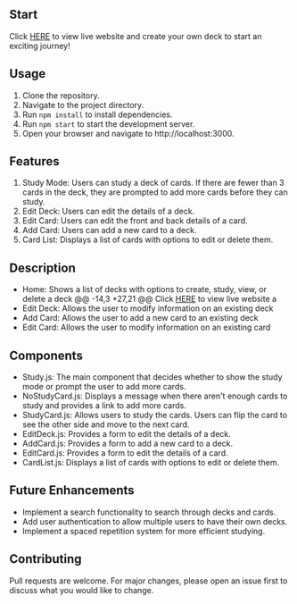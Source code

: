 ## Start
Click [HERE](https://flashcard-o-matic-vr6s.onrender.com) to view live website and create your own deck to start an exciting journey!

## Usage
1. Clone the repository.
2. Navigate to the project directory.
3. Run `npm install` to install dependencies.
4. Run `npm start` to start the development server.
5. Open your browser and navigate to http://localhost:3000.

## Features
1. Study Mode: Users can study a deck of cards. If there are fewer than 3 cards in the deck, they are prompted to add more cards before they can study.
2. Edit Deck: Users can edit the details of a deck.
3. Edit Card: Users can edit the front and back details of a card.
4. Add Card: Users can add a new card to a deck.
5. Card List: Displays a list of cards with options to edit or delete them.

## Description
- Home: Shows a list of decks with options to create, study, view, or delete a deck
@@ -14,3 +27,21 @@ Click [HERE](https://flashcard-o-matic-vr6s.onrender.com) to view live website a
- Edit Deck: Allows the user to modify information on an existing deck
- Add Card: 	Allows the user to add a new card to an existing deck
- Edit Card: Allows the user to modify information on an existing card

## Components
- Study.js: The main component that decides whether to show the study mode or prompt the user to add more cards.
- NoStudyCard.js: Displays a message when there aren't enough cards to study and provides a link to add more cards.
- StudyCard.js: Allows users to study the cards. Users can flip the card to see the other side and move to the next card.
- EditDeck.js: Provides a form to edit the details of a deck.
- AddCard.js: Provides a form to add a new card to a deck.
- EditCard.js: Provides a form to edit the details of a card.
- CardList.js: Displays a list of cards with options to edit or delete them.


## Future Enhancements
- Implement a search functionality to search through decks and cards.
- Add user authentication to allow multiple users to have their own decks.
- Implement a spaced repetition system for more efficient studying.

## Contributing
Pull requests are welcome. For major changes, please open an issue first to discuss what you would like to change.
